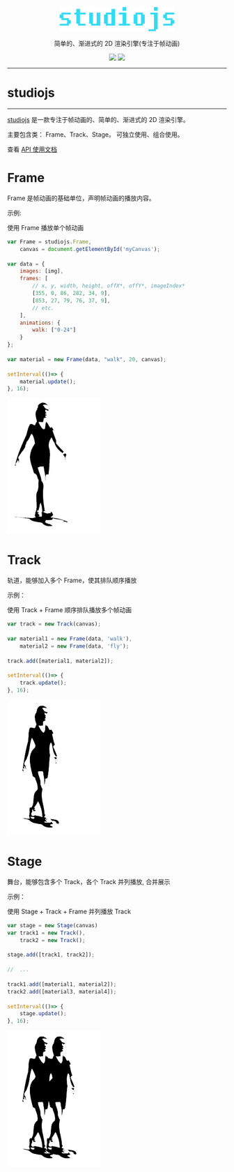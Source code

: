 <p align="center">
<a href ="https://github.com/joeyguo/studiojs"><img alt="studiojs" src="./docs/studiojs.png"></a>
</p>
<p align="center">
简单的、渐进式的 2D 渲染引擎(专注于帧动画)
</p>
<p align="center">
<a href="https://www.npmjs.org/package/studiojs"><img src="https://img.shields.io/npm/v/studiojs.svg?style=flat"></a>
<a href="https://github.com/joeyguo/studiojs#license"><img src="https://img.shields.io/badge/license-MIT-blue.svg"></a>
</p>

--- 

# studiojs

---

[studiojs](https://github.com/joeyguo/studiojs) 是一款专注于帧动画的、简单的、渐进式的 2D 渲染引擎。

主要包含类： Frame、Track、Stage。 可独立使用、组合使用。

查看 [API 使用文档](./docs/README.md)

# Frame

Frame 是帧动画的基础单位，声明帧动画的播放内容。

示例:

使用 Frame 播放单个帧动画

```js
var Frame = studiojs.Frame,
    canvas = document.getElementById('myCanvas');

var data = {
    images: [img],
    frames: [
        // x, y, width, height, offX*, offY*, imageIndex*
        [355, 0, 86, 282, 34, 9],
        [853, 27, 79, 76, 37, 9],
        // etc.
    ],
    animations: {
        walk: ["0-24"]
    }
};

var material = new Frame(data, "walk", 20, canvas);

setInterval(()=> {
    material.update();
}, 16);

```

![frame](./docs/img/frame.gif)

# Track

轨道，能够加入多个 Frame，使其排队顺序播放

示例：

使用 Track + Frame 顺序排队播放多个帧动画

```js
var track = new Track(canvas);

var material1 = new Frame(data, 'walk'),
    material2 = new Frame(data, 'fly');

track.add([material1, material2]);

setInterval(()=> {
    track.update();
}, 16);

```
![track](./docs/img/track.gif)

# Stage

舞台，能够包含多个 Track，各个 Track 并列播放, 合并展示

示例：

使用 Stage + Track + Frame 并列播放 Track

```js
var stage = new Stage(canvas)
var track1 = new Track(),
    track2 = new Track();

stage.add([track1, track2]);

//  ...

track1.add([material1, material2]);
track2.add([material3, material4]);

setInterval(()=> {
    stage.update();
}, 16);

```
![stage](./docs/img/stage.gif)
